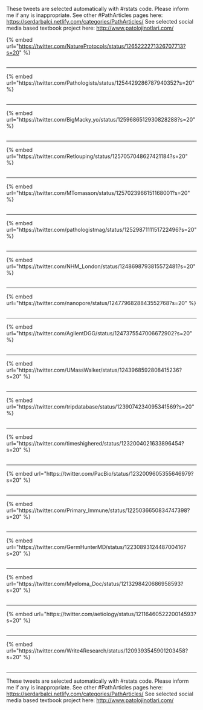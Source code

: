 

These tweets are selected automatically with #rstats code. Please inform me if any is inappropriate.
See other #PathArticles pages here: https://serdarbalci.netlify.com/categories/PathArticles/ 
See selected social media based textbook project here: http://www.patolojinotlari.com/

{% embed url="https://twitter.com/NatureProtocols/status/1265222271326707713?s=20" %}<br>
<br>
<hr>
{% embed url="https://twitter.com/Pathologists/status/1254429286787940352?s=20" %}<br>
<br>
<hr>
{% embed url="https://twitter.com/BigMacky_yo/status/1259686512930828288?s=20" %}<br>
<br>
<hr>
{% embed url="https://twitter.com/Retlouping/status/1257057048627421184?s=20" %}<br>
<br>
<hr>
{% embed url="https://twitter.com/MTomasson/status/1257023966151168001?s=20" %}<br>
<br>
<hr>
{% embed url="https://twitter.com/pathologistmag/status/1252987111151722496?s=20" %}<br>
<br>
<hr>
{% embed url="https://twitter.com/NHM_London/status/1248698793815572481?s=20" %}<br>
<br>
<hr>
{% embed url="https://twitter.com/nanopore/status/1247796828843552768?s=20" %}<br>
<br>
<hr>
{% embed url="https://twitter.com/AgilentDGG/status/1247375547006672902?s=20" %}<br>
<br>
<hr>
{% embed url="https://twitter.com/UMassWalker/status/1243968592808415236?s=20" %}<br>
<br>
<hr>
{% embed url="https://twitter.com/tripdatabase/status/1239074234095341569?s=20" %}<br>
<br>
<hr>
{% embed url="https://twitter.com/timeshighered/status/1232004021633896454?s=20" %}<br>
<br>
<hr>
{% embed url="https://twitter.com/PacBio/status/1232009605355646979?s=20" %}<br>
<br>
<hr>
{% embed url="https://twitter.com/Primary_Immune/status/1225036650834747398?s=20" %}<br>
<br>
<hr>
{% embed url="https://twitter.com/GermHunterMD/status/1223089312448700416?s=20" %}<br>
<br>
<hr>
{% embed url="https://twitter.com/Myeloma_Doc/status/1213298420686958593?s=20" %}<br>
<br>
<hr>
{% embed url="https://twitter.com/aetiology/status/1211646052220014593?s=20" %}<br>
<br>
<hr>
{% embed url="https://twitter.com/Write4Research/status/1209393545901203458?s=20" %}<br>
<br>
<hr>


These tweets are selected automatically with #rstats code. Please inform me if any is inappropriate.
See other #PathArticles pages here: https://serdarbalci.netlify.com/categories/PathArticles/ 
See selected social media based textbook project here: http://www.patolojinotlari.com/
